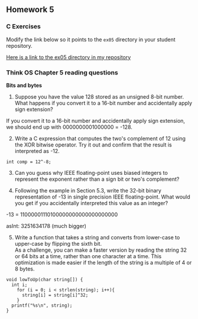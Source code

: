 ## Homework 5

### C Exercises

Modify the link below so it points to the `ex05` directory in your
student repository.

[Here is a link to the ex05 directory in my repository](https://github.com/umadesai/ExercisesInC/tree/master/exercises/ex05)

### Think OS Chapter 5 reading questions

**Bits and bytes**

1) Suppose you have the value 128 stored as an unsigned 8-bit number.  What happens if you convert
it to a 16-bit number and accidentally apply sign extension?

If you convert it to a 16-bit number and accidentally apply sign extension, we should end up with 0000000001000000 = -128.

2) Write a C expression that computes the two's complement of 12 using the XOR bitwise operator.
Try it out and confirm that the result is interpreted as -12.

```
int comp = 12^-8;
```

3) Can you guess why IEEE floating-point uses biased integers to represent the exponent rather than a
sign bit or two's complement?

4) Following the example in Section 5.3, write the 32-bit binary representation of -13 in single precision 
IEEE floating-point.  What would you get if you accidentally interpreted this value as an integer?

-13 = 11000001110100000000000000000000

asInt: 3251634178 (much bigger)

5) Write a function that takes a string and converts from lower-case to upper-case by flipping the sixth bit.  
As a challenge, you can make a faster version by reading the string 32 or 64 bits at a time, rather than one
character at a time.  This optimization is made easier if the length of the string is a multiple of 4 or 8 bytes.

```
void lowToUp(char string[]) {
  int i;
    for (i = 0; i < strlen(string); i++){
      string[i] = string[i]^32;
    }
  printf("%s\n", string);
}
```
